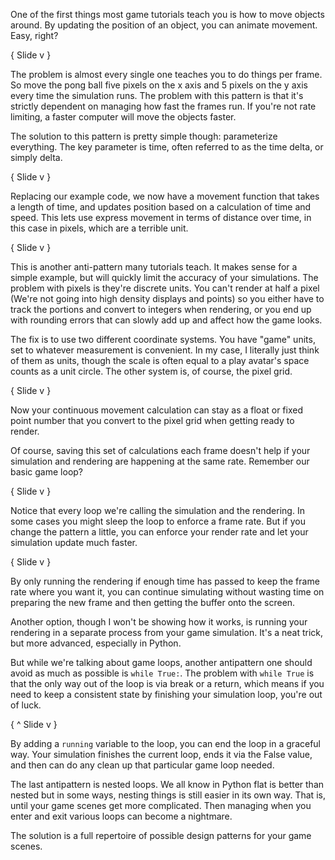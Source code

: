 One of the first things most game tutorials teach you is how to move objects 
around. By updating the position of an object, you can animate movement. Easy, 
right?

{ Slide v }

The problem is almost every single one teaches you to do things per frame. So 
move the pong ball five pixels on the x axis and 5 pixels on the y axis every 
time the simulation runs. The problem with this pattern is that it's strictly 
dependent on managing how fast the frames run. If you're not rate limiting, a 
faster computer will move the objects faster.

The solution to this pattern is pretty simple though: parameterize everything.
The key parameter is time, often referred to as the time delta, or simply 
delta.

{ Slide v }

Replacing our example code, we now have a movement function 
that takes a length of time, and updates position based on a calculation of
time and speed. This lets use express movement in terms of distance over time,
in this case in pixels, which are a terrible unit.

{ Slide v }

This is another anti-pattern many tutorials teach. It makes sense for a simple
example, but will quickly limit the accuracy of your simulations. The problem 
with pixels is they're discrete units. You can't render at half a pixel (We're 
not going into high density displays and points) so you either have to track 
the portions and convert to integers when rendering, or you end up with 
rounding errors that can slowly add up and affect how the game looks.

The fix is to use two different coordinate systems. You have "game" units, set
to whatever measurement is convenient. In my case, I literally just think of 
them as units, though the scale is often equal to a play avatar's space counts 
as a unit circle. The other system is, of course, the pixel grid.

{ Slide v }

Now your continuous movement calculation can stay as a float or fixed point 
number that you convert to the pixel grid when getting ready to render.

Of course, saving this set of calculations each frame doesn't help if your 
simulation and rendering are happening at the same rate. Remember our basic
game loop?

{ Slide v }

Notice that every loop we're calling the simulation and the rendering. In some 
cases you might sleep the loop to enforce a frame rate. But if you change the 
pattern a little, you can enforce your render rate and let your simulation 
update much faster.

{ Slide v }

By only running the rendering if enough time has passed to keep the frame rate 
where you want it, you can continue simulating without wasting time on 
preparing the new frame and then getting the buffer onto the screen.

Another option, though I won't be showing how it works, is running your 
rendering in a separate process from your game simulation. It's a neat trick, 
but more advanced, especially in Python. 

But while we're talking about game loops, another antipattern one should avoid
as much as possible is `while True:`. The problem with `while True` is that the
only way out of the loop is via break or a return, which means if you need to 
keep a consistent state by finishing your simulation loop, you're out of luck.

{ ^ Slide v }

By adding a `running` variable to the loop, you can end the loop in a graceful 
way. Your simulation finishes the current loop, ends it via the False value, 
and then can do any clean up that particular game loop needed.

The last antipattern is nested loops. We all know in Python flat is better than
nested but in some ways, nesting things is still easier in its own way. That 
is, until your game scenes get more complicated. Then managing when you enter 
and exit various loops can become a nightmare.

The solution is a full repertoire of possible design patterns for your game
scenes.
